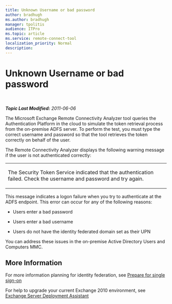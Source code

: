 ```yaml
---
title: Unknown Username or bad password
author: bradhugh
ms.author: bradhugh
manager: tpolitis
audience: ITPro 
ms.topic: article 
ms.service: remote-connect-tool
localization_priority: Normal
description: 
---
```


<div data-xmlns="http://www.w3.org/1999/xhtml">

<div class="topic" data-xmlns="http://www.w3.org/1999/xhtml" data-msxsl="urn:schemas-microsoft-com:xslt" data-cs="https://msdn.microsoft.com/">

<div data-asp="https://msdn2.microsoft.com/asp">

# Unknown Username or bad password

</div>

<div id="mainSection">

<div id="mainBody">

<span> </span>

_**Topic Last Modified:** 2011-06-06_

<div id="sectionSection0" class="section">

The Microsoft Exchange Remote Connectivity Analyzer tool queries the Authentication Platform in the cloud to simulate the token retrieval process from the on-premise ADFS server. To perform the test, you must type the correct username and password so that the tool retrieves the token correctly on behalf of the user.

The Remote Connectivity Analyzer displays the following warning message if the user is not authenticated correctly:


<table>
<colgroup>
<col style="width: 100%" />
</colgroup>
<tbody>
<tr class="odd">
<td><p>The Security Token Service indicated that the authentication failed. Check the username and password and try again.</p></td>
</tr>
</tbody>
</table>

This message indicates a logon failure when you try to authenticate at the ADFS endpoint. This error can occur for any of the following reasons:

  - Users enter a bad password

  - Users enter a bad username

  - Users do not have the identity federated domain set as their UPN

<div class="subSection">

You can address these issues in the on-premise Active Directory Users and Computers MMC.

</div>

</div>

<div>

## More Information

For more information planning for identity federation, see [Prepare for single sign-on](https://onlinehelp.microsoft.com/office365-enterprises/ff652540.aspx)

For help to upgrade your current Exchange 2010 environment, see [Exchange Server Deployment Assistant](https://technet.microsoft.com/exdeploy2010/default.aspx)

</div>

</div>

<span> </span>

</div>

</div>

</div>

